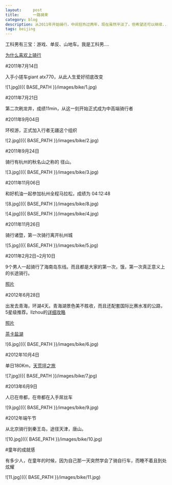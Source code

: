 ```yaml
---
layout:     post
title:      一路骑来
category: blog
description: 从2011年开始骑行，中间狂热过两年，现在虽然平淡了，但希望还可以继续......
tags: beijing
---
```


工科男有三宝：游戏、单反、山地车。我是工科男....

[为什么喜欢上骑行](http://shihongzhi.com/ride)

#2011年7月14日

入手小搓车giant atx770，从此人生爱好彻底改变

![1.jpg]({{ BASE_PATH }}/images/bike/1.jpg)

#2011年7月21日

第二次刷龙井，成绩11min，从这一刻开始正式成为中高端骑行者

#2011年9月04日

环校游，正式加入行者无疆这个组织

![2.jpg]({{ BASE_PATH }}/images/bike/2.jpg)

#2011年9月24日

骑行有杭州的秋名山之称的 径山。

![3.jpg]({{ BASE_PATH }}/images/bike/3.jpg)

#2011年11月06日

和好机油一起参加杭州全程马拉松，成绩为 04:12:48

![8.jpg]({{ BASE_PATH }}/images/bike/8.jpg)

![4.jpg]({{ BASE_PATH }}/images/bike/4.jpg)

#2011年11月26日

骑行诸暨，第一次骑行离开杭州城

![5.jpg]({{ BASE_PATH }}/images/bike/5.jpg)

#2011年2月2日~2月10日

9个男人一起骑行了海南岛东线。而且都是大家的第一次，饿，第一次真正意义上的长途骑行。

[照片](http://photo.renren.com/photo/222219152/album-570740103#page1)

#2012年6月28日

出发去青海，环湖4天。青海湖景色美不胜收，而且还配套国际比赛水准的公路，5星级推荐。llzhou的[详细攻略](http://user.qzone.qq.com/752031445/blog/1347726928#!app=2&via=QZ.HashRefresh&pos=1347726928)

[照片](http://photo.renren.com/photo/222219152/album-649439616)

[茶卡盐湖](http://v.youku.com/v_show/id_XNDI0ODA0MTI0.html)

![6.jpg]({{ BASE_PATH }}/images/bike/6.jpg)

#2012年10月4日

单日180Km，[天荒坪之旅](http://shihongzhi.com/180km/)

![7.jpg]({{ BASE_PATH }}/images/bike/7.jpg)

#2013年6月9日

人已在帝都，在帝都在入手屌丝车

![9.jpg]({{ BASE_PATH }}/images/bike/9.jpg)

#2012年端午节

从北京骑行到秦王岛，途径天津，唐山。

![10.jpg]({{ BASE_PATH }}/images/bike/10.jpg)

#童年的成就感

有多少人，在童年的时候，因为自己那一天突然学会了骑自行车，而睡不着且到处炫耀

![11.jpg]({{ BASE_PATH }}/images/bike/11.jpg)